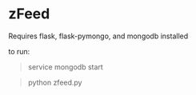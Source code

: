 zFeed
=====

Requires flask, flask-pymongo, and mongodb installed

to run:

>service mongodb start

>python zfeed.py

